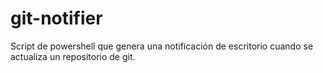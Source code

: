 # git-notifier
Script de powershell que genera una notificación de escritorio cuando se actualiza un repositorio de git.
